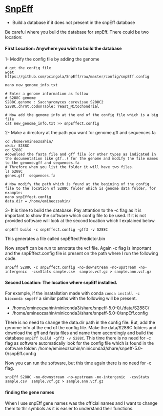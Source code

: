 # [SnpEff](https://pcingola.github.io/SnpEff/se_introduction/)

+ Build a database if it does not present in the snpEff database

Be careful where you build the database for snpEff. There could be two location:

#### First Location:  Anywhere you wish to build the database
 
1- Modify the config file by adding the genome

```
# get the config file 
wget https://github.com/pcingola/SnpEff/raw/master/config/snpEff.config

nano new_genome_info.txt

# Enter a genome information as follow
# S288C genome
S288C.genome : Saccharomyces cerevisae S288C2
S288C.chrmt.codonTable: Yeast_Mitochondrial

# Now add the genome info at the end of the config file which is a big file 
cat new_genome_info.txt >> snpEffect.config

```

2- Make a directory at the path you want for genome.gff and sequences.fa 
```
cd /home/emineozsahin/
mkdir S288C
cd S288C
#download the fasta file and gff file (or other types as indicated in the documentation like gtf..) for the genome and modify the file names to the genome.gff and sequences.fa
# Threfore when you list the folder it will have two files. 
ls S288C
genes.gff  sequences.fa  

# Now modify the path which is found at the begining of the config file to the location of S288C folder which is genome data folder, for example:
nano snpEffect.config
data.dir = /home/emineozsahin/ 
```

3- It is time to build the database. Pay attantion to the -c flag as it is important to show the software which config file to be used. If it is not provided software will look at the second location which I explained below. 

```
snpEff build -c snpEffect.config -gff3 -v S288C
```

This generates a file called snpEffectPredictor.bin

Now snpeff can be run to annotate the vcf file. Again -c flag is important and the snpEffect.config file is present on the path where I run the following code. 

```
snpEff S288C -c snpEffect.config -no-downstream -no-upstream -no-intergenic  -csvStats sample.csv  sample.vcf.gz > sample.ann.vcf.gz
```

#### Second Location: The location where snpEff installed. 
For example, if the insatallation made with conda  ```conda install -c bioconda snpeff``` a similar paths with the following will be present. 

+ /home/emineozsahin/miniconda3/share/snpeff-5.0-0/./data/S288C/
+ /home/emineozsahin/miniconda3/share/snpeff-5.0-0/snpEff.config

There is no need to change the data.dir path in the config file. But, add the genome info at the end of the config file. Make the data/S288C folders and download the gff and fasta files and name them accordingly and build the database ```snpEff build -gff3 -v S288C```. This time there is no need for -c flag as software automatically look for the config file which is found in the software folder: /home/emineozsahin/miniconda3/share/snpeff-5.0-0/snpEff.config

Now you can run the software, but this time again there is no need for -c flag.

```
snpEff S288C -no-downstream -no-upstream -no-intergenic  -csvStats sample.csv  sample.vcf.gz > sample.ann.vcf.gz
```


#### finding the gene names
When I use snpEff gene names was the official names and I want to change them to thr symbols as it is easier to understand their functions. 






